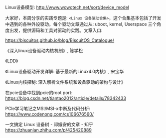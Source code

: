 Linux设备模型: http://www.wowotech.net/sort/device_model


大家好，本周分享的实践专题是: `<Linux 设备驱动合集>`，这个合集基本包括了开发中遇到的各种外设驱动。每个驱动文章通过从:  uboot, kernel, Userspace 三个角度出发，提供源码和工具对驱动的实践。文章入口: 

https://biscuitos.github.io/blog/BiscuitOS_Catalogue/


《深入linux设备驱动内核机制》, 陈学松

《LDD》

《Linux设备驱动开发详解: 基于最新的Linux4.0内核》, 宋宝华

《Linux内核探秘: 深入解析文件系统和设备驱动的架构与设计》


在pcie设备中找到pcie的root port: https://blog.csdn.net/tiantao2012/article/details/78342433

PCIe学习笔记之MSI/MSI-x中断及代码分析: https://www.codenong.com/cs106676560/

一文搞定 Linux 设备树 - 祁娥安的文章 - 知乎
https://zhuanlan.zhihu.com/p/425420889